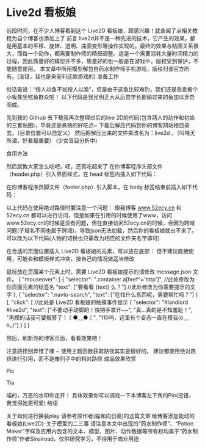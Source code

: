 # Live2d 看板娘
前段时间，在不少人博客看到这个 Live2D 看板娘，颇感兴趣！就查阅了点相关教程为自个博客也添加上了
前言
live2d并不是一种先进的技术，它产生的效果，都是用基本的平移、旋转、透明、曲面变形等操作实现的。最终的效果与贴图关系很大，而每一个动作，都需要制作师的精细调整。这是一个需要消耗大量时间精力的过程，因此质量好的模型并不多，质量好的也一般是在游戏中，版权受到保护，不能随意使用。
本文章中所用模型解包自药水制作师手机游戏，版权归该官方所有。(没错，我也是来安利这款游戏的)
准备工作

俗话虽说：“授人以鱼不如授人以渔”，但是由于这鱼比较难钓，我们还是乖乖搬个小板凳坐吃鱼群众吧！
以下代码是我光明正大从后宫学长那偷过来的鱼加以烹饪而成。

先到我的 Github 去下载我再次整理过后的live 2D的代码(包含两人的动作和初始的三套贴图)，毕竟还是煮熟的好吃点~
下载后解压代码到你的博客网站根目录去。（目录位置可以自定义）
然后把解压出来的文件夹改名为：live2d 。（叫啥无所谓，好看最重要）
(少女盲目分析中)

食用方法

然后就教大家怎么吃吧，呸，还真吃起来了
在你博客程序头部文件（header.php）引入界面样式，在 head 标签内插入如下代码：
 <link rel="stylesheet" href="/live2d/css/live2d.css" />

在你博客程序页脚文件（footer.php）引入脚本，在 body 标签结束前插入如下代码：
<script type="text/javascript">
    var message_Path = '/live2d/'
    var home_Path = 'https://www.52ecy.cn/'  
</script>
<script type="text/javascript" src="/live2d/js/live2d.js"></script>
<script type="text/javascript" src="/live2d/js/message.js"></script>
<script type="text/javascript">
    loadlive2d("live2d", "/live2d/model/tia/model.json");
</script>
以上代码在使用绝对路径时要注意一个问题：
像我博客 www.52ecy.cn 和 52ecy.cn 都可以进行访问，但是如果在引用的时候使用了www，访问www.52ecy.cn的时候是没有问题，但在直接访问52ecy.cn的时候，会因为跨域问题(子域名不同也属于跨域)，导致json无法加载，然后你的看板娘就出不来了。
可以改为以下代码(人物的切换也只需改为相应的文件夹名字即可)
<script type="text/javascript">
    loadlive2d("live2d", "<?php echo 'http://'.$_SERVER['HTTP_HOST'].'/'; ?>live2d/model/Pio/model.json");
</script>

在合适的页面位置插入 Live2D 看板娘的元素，可以放在底部：
但不建议直接使用，可能会和模板样式冲突，按自己的情况做适当修改
<div id="landlord">
    <div class="message" style="opacity:0"></div>
    <canvas id="live2d" width="280" height="250" class="live2d"></canvas>
</div>

鼠标放在页面某个元素上时，需要 Live2D 看板娘提示的请修改 message.json 文件。
{
    "mouseover": [
        {
            "selector": ".container a[href^='http']",  //此处修改为你页面元素的标签名
            "text": ["要看看 {text} 么？"]  //此处修改为你需要提示的文字
        },
        {
            "selector": ".navto-search",
            "text": ["在找什么东西呢，需要帮忙吗？"]
        }
    ],
    "click": [  //此处是 Live2D 看板娘的触摸事件提示
        {
            "selector": "#landlord #live2d",
            "text": ["不要动手动脚的！快把手拿开~~", "真…真的是不知羞耻！", "再摸的话我可要报警了！⌇●﹏●⌇", "110吗，这里有个变态一直在摸我(ó﹏ò｡)"]
        }
    ]
}

然后，刷新你的博客页面，看看效果吧！

注意路径别弄错了噢 ~
使用主题函数获取路径其实是很好的。
建议都使用绝对路径进行引用，而不是像列子中的相对路径
成品效果欣赏

Pio

Tia

喵的，万恶的水印你走开！
具体效果你可以调戏一下本博客左下角的Pio(没错，我觉得她更可爱)
结语

关于如何进行换装play 请参考原作者(猫和向日葵)的这篇文章 给博客添加能动的看板娘(Live2D)-关于模型的二三事
请注意本文中出现的“药水制作师”、“Potion Maker”字样及应用内包含的文本、模型、图片、动作数据等所有权均属于“药水制作师”作者Sinsiroad，仅供研究学习，不得用于商业用途
